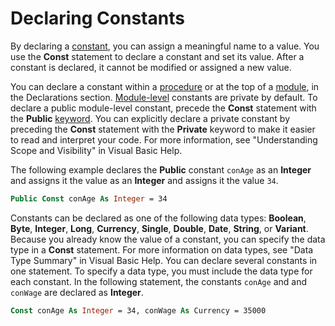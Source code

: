 
# Declaring Constants

By declaring a [constant](b8bdf64f-5920-1ae9-16d0-b26d09524a30.md), you can assign a meaningful name to a value. You use the  **Const** statement to declare a constant and set its value. After a constant is declared, it cannot be modified or assigned a new value.

You can declare a constant within a [procedure](b8bdf64f-5920-1ae9-16d0-b26d09524a30.md) or at the top of a [module](b8bdf64f-5920-1ae9-16d0-b26d09524a30.md), in the Declarations section. [Module-level](b8bdf64f-5920-1ae9-16d0-b26d09524a30.md) constants are private by default. To declare a public module-level constant, precede the **Const** statement with the **Public** [keyword](b8bdf64f-5920-1ae9-16d0-b26d09524a30.md). You can explicitly declare a private constant by preceding the  **Const** statement with the **Private** keyword to make it easier to read and interpret your code. For more information, see "Understanding Scope and Visibility" in Visual Basic Help.

The following example declares the  **Public** constant `conAge` as an **Integer** and assigns it the value as an **Integer** and assigns it the value `34`.




```vb
Public Const conAge As Integer = 34
```

Constants can be declared as one of the following data types:  **Boolean**, **Byte**, **Integer**, **Long**, **Currency**, **Single**, **Double**, **Date**, **String**, or **Variant**. Because you already know the value of a constant, you can specify the data type in a **Const** statement. For more information on data types, see "Data Type Summary" in Visual Basic Help.
You can declare several constants in one statement. To specify a data type, you must include the data type for each constant. In the following statement, the constants  `conAge` and and `conWage` are declared as **Integer**.



```vb
Const conAge As Integer = 34, conWage As Currency = 35000
```

